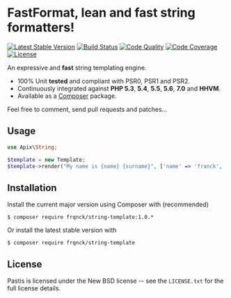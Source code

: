 FastFormat, lean and fast string formatters!
=

[![Latest Stable Version](https://poser.pugx.org/frqnck/string-template/v/stable.svg)](https://packagist.org/packages/frqnck/string-template)  [![Build Status](https://travis-ci.org/frqnck/string-template.png?branch=master)](https://travis-ci.org/frqnck/string-template)  [![Code Quality](https://scrutinizer-ci.com/g/frqnck/string-template/badges/quality-score.png?b=master)](https://scrutinizer-ci.com/g/frqnck/string-template/?branch=master)  [![Code Coverage](https://scrutinizer-ci.com/g/frqnck/apix-log/badges/coverage.png?b=master)](https://scrutinizer-ci.com/g/frqnck/string-template/?branch=master)  [![License](https://poser.pugx.org/frqnck/string-template/license.svg)](https://packagist.org/packages/frqnck/string-template)

An expressive and **fast** string templating engine.

* 100% Unit **tested** and compliant with PSR0, PSR1 and PSR2.
* Continuously integrated against **PHP 5.3**, **5.4**, **5.5**, **5.6**, **7.0** and **HHVM**.
* Available as a [Composer](https://packagist.org/packages/frqnck/string-template) package.

Feel free to comment, send pull requests and patches...

Usage
-----------
```php
use Apix\String;

$template = new Template;
$template->render("My name is {name} {surname}", ['name' => 'franck', 'surname' => 'Cassedanne']);

```

Installation
------------------------

Install the current major version using Composer with (recommended)
```
$ composer require frqnck/string-template:1.0.*
```
Or install the latest stable version with
```
$ composer require frqnck/string-template
```

License
-------
Pastis is licensed under the New BSD license -- see the `LICENSE.txt` for the full license details.
